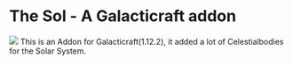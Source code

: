 # The Sol - A Galacticraft addon
[![](http://cf.way2muchnoise.eu/the_sol.svg)](https://minecraft.curseforge.com/projects/extraplanets)
This is an Addon for Galacticraft(1.12.2), it added a lot of Celestialbodies for the Solar System.
